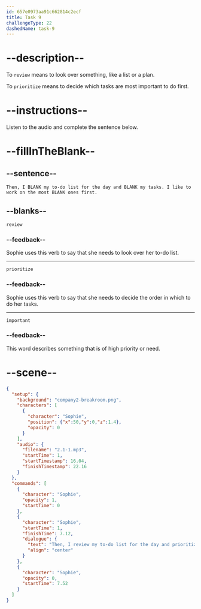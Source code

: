 ```yaml
---
id: 657e0973aa91c662814c2ecf
title: Task 9
challengeType: 22
dashedName: task-9
---
```


<!-- (audio) Sophie: Then, I review my to-do list for the day and prioritize my tasks. I like to work on the most important ones first. -->

# --description--

To `review` means to look over something, like a list or a plan.

To `prioritize` means to decide which tasks are most important to do first.

# --instructions--

Listen to the audio and complete the sentence below.

# --fillInTheBlank--

## --sentence--

`Then, I BLANK my to-do list for the day and BLANK my tasks. I like to work on the most BLANK ones first.`

## --blanks--

`review`

### --feedback--

Sophie uses this verb to say that she needs to look over her to-do list.

---

`prioritize`

### --feedback--

Sophie uses this verb to say that she needs to decide the order in which to do her tasks.

---

`important`

### --feedback--

This word describes something that is of high priority or need.

# --scene--

```json
{
  "setup": {
    "background": "company2-breakroom.png",
    "characters": [
      {
        "character": "Sophie",
        "position": {"x":50,"y":0,"z":1.4},
        "opacity": 0
      }
    ],
    "audio": {
      "filename": "2.1-1.mp3",
      "startTime": 1,
      "startTimestamp": 16.04,
      "finishTimestamp": 22.16
    }
  },
  "commands": [
    {
      "character": "Sophie",
      "opacity": 1,
      "startTime": 0
    },
    {
      "character": "Sophie",
      "startTime": 1,
      "finishTime": 7.12,
      "dialogue": {
        "text": "Then, I review my to-do list for the day and prioritize my tasks. I like to work on the most important ones first.",
        "align": "center"
      }
    },
    {
      "character": "Sophie",
      "opacity": 0,
      "startTime": 7.52
    }
  ]
}
```
